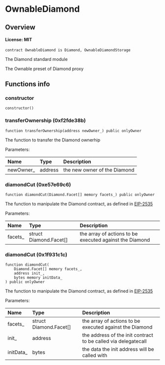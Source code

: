 # OwnableDiamond

## Overview

#### License: MIT

```solidity
contract OwnableDiamond is Diamond, OwnableDiamondStorage
```

The Diamond standard module

The Ownable preset of Diamond proxy
## Functions info

### constructor

```solidity
constructor()
```


### transferOwnership (0xf2fde38b)

```solidity
function transferOwnership(address newOwner_) public onlyOwner
```

The function to transfer the Diamond ownerhip


Parameters:

| Name      | Type    | Description                  |
| :-------- | :------ | :--------------------------- |
| newOwner_ | address | the new owner of the Diamond |

### diamondCut (0xe57e69c6)

```solidity
function diamondCut(Diamond.Facet[] memory facets_) public onlyOwner
```

The function to manipulate the Diamond contract, as defined in [EIP-2535](https://eips.ethereum.org/EIPS/eip-2535)


Parameters:

| Name    | Type                   | Description                                             |
| :------ | :--------------------- | :------------------------------------------------------ |
| facets_ | struct Diamond.Facet[] | the array of actions to be executed against the Diamond |

### diamondCut (0x1f931c1c)

```solidity
function diamondCut(
    Diamond.Facet[] memory facets_,
    address init_,
    bytes memory initData_
) public onlyOwner
```

The function to manipulate the Diamond contract, as defined in [EIP-2535](https://eips.ethereum.org/EIPS/eip-2535)


Parameters:

| Name      | Type                   | Description                                                     |
| :-------- | :--------------------- | :-------------------------------------------------------------- |
| facets_   | struct Diamond.Facet[] | the array of actions to be executed against the Diamond         |
| init_     | address                | the address of the init contract to be called via delegatecall  |
| initData_ | bytes                  | the data the init address will be called with                   |
